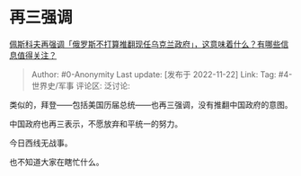 # 再三强调
[佩斯科夫再强调「俄罗斯不打算推翻现任乌克兰政府」，这意味着什么？有哪些信息值得关注？](https://www.zhihu.com/question/568147734/answer/2769445170)

> Author: #0-Anonymity
> Last update: [发布于 2022-11-22]
> Link:
> Tag: #4-世界史/军事
> 评论区:
> 泛讨论:

类似的，拜登——包括美国历届总统——也再三强调，没有推翻中国政府的意图。

中国政府也再三表示，不愿放弃和平统一的努力。

今日西线无战事。

也不知道大家在瞎忙什么。
